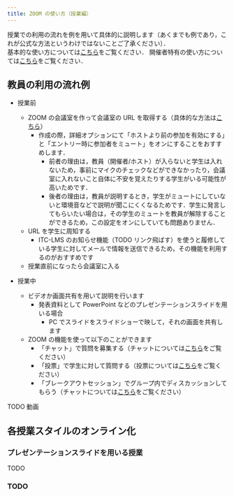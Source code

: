 ```yaml
---
title: ZOOM の使い方（授業編）
---
```


授業での利用の流れを例を用いて具体的に説明します（あくまでも例であり，これが公式な方法というわけではないことご了承ください）．  
基本的な使い方については<a href="how_to_use" target="_blank">こちら</a>をご覧ください． 
開催者特有の使い方については<a href="how_to_use_host" target="_blank">こちら</a>をご覧ください．  


## 教員の利用の流れ例


  * 授業前
    * ZOOM の会議室を作って会議室の URL を取得する（具体的な方法は<a href="create_room" target="_blank">こちら</a>）
	  * 作成の際，詳細オプションにて「ホストより前の参加を有効にする」と「エントリー時に参加者をミュート」をオンにすることをおすすめします．
	    * 前者の理由は，教員（開催者/ホスト）が入らないと学生は入れないため，事前にマイクのチェックなどができなかったり，会議室に入れないこと自体に不安を覚えたりする学生がいる可能性が高いためです．
		* 後者の理由は，教員が説明するとき，学生がミュートにしていないと環境音などで説明が聞こにくくなるためです．学生に発言してもらいたい場合は，その学生のミュートを教員が解除することができるため，この設定をオンにしていても問題ありません．
    * URL を学生に周知する
      * ITC-LMS のお知らせ機能（TODO リンク飛ばす）を使うと履修している学生に対してメールで情報を送信できるため，その機能を利用するのがおすすめです
	* 授業直前になったら会議室に入る
	
	
  * 授業中
    * ビデオか画面共有を用いて説明を行います
	  * 発表資料として PowerPoint などのプレゼンテーションスライドを用いる場合
        * PC でスライドをスライドショーで映して，それの画面を共有します
    * ZOOM の機能を使って以下のことができます
      * 「チャット」で質問を募集する（チャットについては<a href="how_to_use" target="_blank">こちら</a>をご覧ください）
      * 「投票」で学生に対して質問する（投票については<a href="how_to_use_host" target="_blank">こちら</a>をご覧ください）
      * 「ブレークアウトセッション」でグループ内でディスカッションしてもらう（チャットについては<a href="how_to_use_host" target="_blank">こちら</a>をご覧ください）

  TODO 動画
  
## 各授業スタイルのオンライン化

### プレゼンテーションスライドを用いる授業
  TODO
  
  
### TODO
  
  

